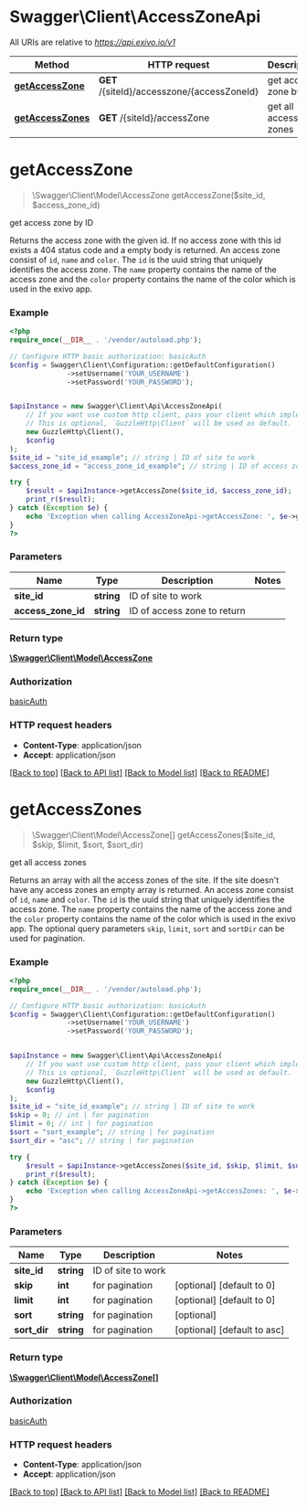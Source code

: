# Swagger\Client\AccessZoneApi

All URIs are relative to *https://api.exivo.io/v1*

Method | HTTP request | Description
------------- | ------------- | -------------
[**getAccessZone**](AccessZoneApi.md#getAccessZone) | **GET** /{siteId}/accesszone/{accessZoneId} | get access zone by ID
[**getAccessZones**](AccessZoneApi.md#getAccessZones) | **GET** /{siteId}/accessZone | get all access zones


# **getAccessZone**
> \Swagger\Client\Model\AccessZone getAccessZone($site_id, $access_zone_id)

get access zone by ID

Returns the access zone with the given id. If no access zone with this id exists a 404 status code and a empty body is returned. An access zone consist of `id`, `name` and `color`. The `id` is the uuid string that uniquely identifies the access zone. The `name` property contains the name of the access zone and the `color` property contains the name of the color which is used in the exivo app.

### Example
```php
<?php
require_once(__DIR__ . '/vendor/autoload.php');

// Configure HTTP basic authorization: basicAuth
$config = Swagger\Client\Configuration::getDefaultConfiguration()
              ->setUsername('YOUR_USERNAME')
              ->setPassword('YOUR_PASSWORD');


$apiInstance = new Swagger\Client\Api\AccessZoneApi(
    // If you want use custom http client, pass your client which implements `GuzzleHttp\ClientInterface`.
    // This is optional, `GuzzleHttp\Client` will be used as default.
    new GuzzleHttp\Client(),
    $config
);
$site_id = "site_id_example"; // string | ID of site to work
$access_zone_id = "access_zone_id_example"; // string | ID of access zone to return

try {
    $result = $apiInstance->getAccessZone($site_id, $access_zone_id);
    print_r($result);
} catch (Exception $e) {
    echo 'Exception when calling AccessZoneApi->getAccessZone: ', $e->getMessage(), PHP_EOL;
}
?>
```

### Parameters

Name | Type | Description  | Notes
------------- | ------------- | ------------- | -------------
 **site_id** | **string**| ID of site to work |
 **access_zone_id** | **string**| ID of access zone to return |

### Return type

[**\Swagger\Client\Model\AccessZone**](../Model/AccessZone.md)

### Authorization

[basicAuth](../../README.md#basicAuth)

### HTTP request headers

 - **Content-Type**: application/json
 - **Accept**: application/json

[[Back to top]](#) [[Back to API list]](../../README.md#documentation-for-api-endpoints) [[Back to Model list]](../../README.md#documentation-for-models) [[Back to README]](../../README.md)

# **getAccessZones**
> \Swagger\Client\Model\AccessZone[] getAccessZones($site_id, $skip, $limit, $sort, $sort_dir)

get all access zones

Returns an array with all the access zones of the site. If the site doesn't have any access zones an empty array is returned. An access zone consist of `id`, `name` and `color`. The `id` is the uuid string that uniquely identifies the access zone. The `name` property contains the name of the access zone and the `color` property contains the name of the color which is used in the exivo app. The optional query parameters `skip`, `limit`, `sort` and `sortDir` can be used for pagination.

### Example
```php
<?php
require_once(__DIR__ . '/vendor/autoload.php');

// Configure HTTP basic authorization: basicAuth
$config = Swagger\Client\Configuration::getDefaultConfiguration()
              ->setUsername('YOUR_USERNAME')
              ->setPassword('YOUR_PASSWORD');


$apiInstance = new Swagger\Client\Api\AccessZoneApi(
    // If you want use custom http client, pass your client which implements `GuzzleHttp\ClientInterface`.
    // This is optional, `GuzzleHttp\Client` will be used as default.
    new GuzzleHttp\Client(),
    $config
);
$site_id = "site_id_example"; // string | ID of site to work
$skip = 0; // int | for pagination
$limit = 0; // int | for pagination
$sort = "sort_example"; // string | for pagination
$sort_dir = "asc"; // string | for pagination

try {
    $result = $apiInstance->getAccessZones($site_id, $skip, $limit, $sort, $sort_dir);
    print_r($result);
} catch (Exception $e) {
    echo 'Exception when calling AccessZoneApi->getAccessZones: ', $e->getMessage(), PHP_EOL;
}
?>
```

### Parameters

Name | Type | Description  | Notes
------------- | ------------- | ------------- | -------------
 **site_id** | **string**| ID of site to work |
 **skip** | **int**| for pagination | [optional] [default to 0]
 **limit** | **int**| for pagination | [optional] [default to 0]
 **sort** | **string**| for pagination | [optional]
 **sort_dir** | **string**| for pagination | [optional] [default to asc]

### Return type

[**\Swagger\Client\Model\AccessZone[]**](../Model/AccessZone.md)

### Authorization

[basicAuth](../../README.md#basicAuth)

### HTTP request headers

 - **Content-Type**: application/json
 - **Accept**: application/json

[[Back to top]](#) [[Back to API list]](../../README.md#documentation-for-api-endpoints) [[Back to Model list]](../../README.md#documentation-for-models) [[Back to README]](../../README.md)

